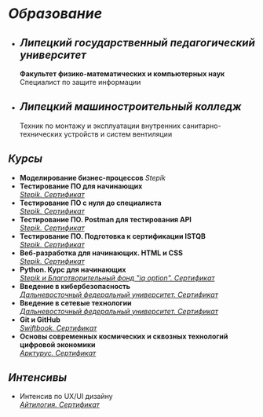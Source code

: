 # ***Образование***

+ ## ***Липецкий государственный педагогический университет***
  **Факультет физико-математических и компьютерных наук**  
  Специалист по защите информации

+ ## ***Липецкий машиностроительный колледж***
  Техник по монтажу и эксплуатации внутренних санитарно-технических устройств и систем вентиляции

## ***Курсы***

+ **Моделирование бизнес-процессов**
  *Stepik*
+ **Тестирование ПО для начинающих**  
  *[Stepik. Сертификат](../Certificates/Тестирование%20ПО%20для%20начинающих.jpg)*
+ **Тестирование ПО с нуля до специалиста**  
  *[Stepik. Сертификат](../Certificates/Тестирование%20ПО%20с%20нуля%20до%20специалиста.jpg)*
+ **Тестирование ПО. Postman для тестирования API**  
  *[Stepik. Сертификат](../Certificates/Тестирование%20ПО.%20Postman%20для%20тестирования%20API.jpg)*
+ **Тестирование ПО. Подготовка к сертификации ISTQB**  
  *[Stepik. Сертификат](../Certificates/Тестирование%20ПО.%20Подготовка%20к%20сертификации%20ISTQB.jpg)*
+ **Веб-разработка для начинающих. HTML и CSS**  
  *[Stepik. Сертификат](../Certificates/Веб-разработка%20для%20начинающих.%20HTML%20и%20CSS.jpg)*
+ **Python. Курс для начинающих**  
  *[Stepik и Благотворительный фонд "iq option". Сертификат](../Certificates/Python.%20Курс%20для%20начинающих.jpg)*
+ **Введение в кибербезопасность**  
  *[Дальневосточный федеральный университет. Сертификат](../Certificates/Введение%20в%20кибербезопасность.jpg)*
+ **Введение в сетевые технологии**  
  *[Дальневосточный федеральный университет. Сертификат](../Certificates/Введение%20в%20сетевые%20технологии.jpg)*
+ **Git и GitHub**  
  *[Swiftbook. Сертификат](../Certificates/Изучаем%20Git%20И%20GitHub.jpg)*
+ **Основы современных космических и сквозных технологий цифровой экономики**  
  *[Арктурус. Сертификат](../Certificates/Основы%20современных%20космических%20и%20сквозных%20технологий%20цифровой%20экономики.jpg)*

## ***Интенсивы***

+ Интенсив по UX/UI дизайну  
  *[Айтилогия. Сертификат](../Certificates/UX.UI%20Start.jpeg)* 